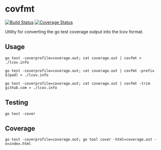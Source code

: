 # covfmt

[![Build Status](https://travis-ci.org/ricallinson/covfmt.svg?branch=master)](https://travis-ci.org/ricallinson/covfmt) [![Coverage Status](https://coveralls.io/repos/github/ricallinson/covfmt/badge.svg)](https://coveralls.io/github/ricallinson/covfmt)

Utility for converting the go test coverage output into the lcov format.

## Usage

    go test -coverprofile=coverage.out; cat coverage.out | covfmt > ./lcov.info

    go test -coverprofile=coverage.out; cat coverage.out | covfmt -prefix $(pwd) > ./lcov.info

    go test -coverprofile=coverage.out; cat coverage.out | covfmt -trim github.com > ./lcov.info

## Testing

    go test -cover

## Coverage

    go test -coverprofile=coverage.out; go tool cover -html=coverage.out -o=index.html